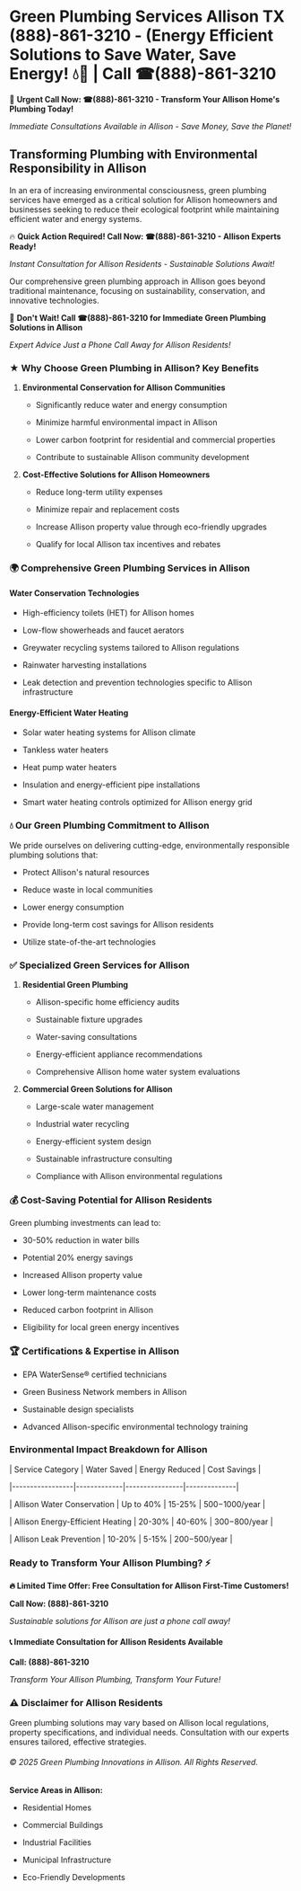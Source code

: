 # Green Plumbing Services Allison TX (888)-861-3210 - (Energy Efficient Solutions to Save Water, Save Energy! 💧🌿 | Call ☎(888)-861-3210

🚨 **Urgent Call Now: ☎(888)-861-3210 - Transform Your Allison Home's Plumbing Today!**
*Immediate Consultations Available in Allison - Save Money, Save the Planet!*

## Transforming Plumbing with Environmental Responsibility in Allison

In an era of increasing environmental consciousness, green plumbing services have emerged as a critical solution for Allison homeowners and businesses seeking to reduce their ecological footprint while maintaining efficient water and energy systems. 

🔥 **Quick Action Required! Call Now: ☎(888)-861-3210 - Allison Experts Ready!**
*Instant Consultation for Allison Residents - Sustainable Solutions Await!*

Our comprehensive green plumbing approach in Allison goes beyond traditional maintenance, focusing on sustainability, conservation, and innovative technologies.

🚨 **Don't Wait! Call ☎(888)-861-3210 for Immediate Green Plumbing Solutions in Allison**
*Expert Advice Just a Phone Call Away for Allison Residents!*

### ★ Why Choose Green Plumbing in Allison? Key Benefits

1. **Environmental Conservation for Allison Communities** 
   - Significantly reduce water and energy consumption
   - Minimize harmful environmental impact in Allison
   - Lower carbon footprint for residential and commercial properties
   - Contribute to sustainable Allison community development

2. **Cost-Effective Solutions for Allison Homeowners** 
   - Reduce long-term utility expenses
   - Minimize repair and replacement costs
   - Increase Allison property value through eco-friendly upgrades
   - Qualify for local Allison tax incentives and rebates

### 🌍 Comprehensive Green Plumbing Services in Allison

#### Water Conservation Technologies
- High-efficiency toilets (HET) for Allison homes
- Low-flow showerheads and faucet aerators
- Greywater recycling systems tailored to Allison regulations
- Rainwater harvesting installations
- Leak detection and prevention technologies specific to Allison infrastructure

#### Energy-Efficient Water Heating
- Solar water heating systems for Allison climate
- Tankless water heaters
- Heat pump water heaters
- Insulation and energy-efficient pipe installations
- Smart water heating controls optimized for Allison energy grid

### 💧 Our Green Plumbing Commitment to Allison

We pride ourselves on delivering cutting-edge, environmentally responsible plumbing solutions that:
- Protect Allison's natural resources
- Reduce waste in local communities
- Lower energy consumption
- Provide long-term cost savings for Allison residents
- Utilize state-of-the-art technologies

### ✅ Specialized Green Services for Allison

1. **Residential Green Plumbing**
   - Allison-specific home efficiency audits
   - Sustainable fixture upgrades
   - Water-saving consultations
   - Energy-efficient appliance recommendations
   - Comprehensive Allison home water system evaluations

2. **Commercial Green Solutions for Allison**
   - Large-scale water management
   - Industrial water recycling
   - Energy-efficient system design
   - Sustainable infrastructure consulting
   - Compliance with Allison environmental regulations

### 💰 Cost-Saving Potential for Allison Residents

Green plumbing investments can lead to:
- 30-50% reduction in water bills
- Potential 20% energy savings
- Increased Allison property value
- Lower long-term maintenance costs
- Reduced carbon footprint in Allison
- Eligibility for local green energy incentives

### 🏆 Certifications & Expertise in Allison

- EPA WaterSense® certified technicians
- Green Business Network members in Allison
- Sustainable design specialists
- Advanced Allison-specific environmental technology training

### Environmental Impact Breakdown for Allison

| Service Category | Water Saved | Energy Reduced | Cost Savings |
|-----------------|-------------|----------------|--------------|
| Allison Water Conservation | Up to 40% | 15-25% | $500-$1000/year |
| Allison Energy-Efficient Heating | 20-30% | 40-60% | $300-$800/year |
| Allison Leak Prevention | 10-20% | 5-15% | $200-$500/year |

### Ready to Transform Your Allison Plumbing? ⚡

**🔥 Limited Time Offer: Free Consultation for Allison First-Time Customers!**

**Call Now: (888)-861-3210**
*Sustainable solutions for Allison are just a phone call away!*

#### 📞 Immediate Consultation for Allison Residents Available

**Call: (888)-861-3210**
*Transform Your Allison Plumbing, Transform Your Future!*

### ⚠️ Disclaimer for Allison Residents

Green plumbing solutions may vary based on Allison local regulations, property specifications, and individual needs. Consultation with our experts ensures tailored, effective strategies.

###### © 2025 Green Plumbing Innovations in Allison. All Rights Reserved.

**Service Areas in Allison:** 
- Residential Homes
- Commercial Buildings
- Industrial Facilities
- Municipal Infrastructure
- Eco-Friendly Developments